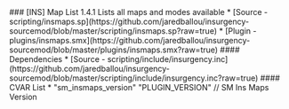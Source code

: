 <a name="insmaps">
### [INS] Map List 1.4.1
Lists all maps and modes available
 * [Source - scripting/insmaps.sp](https://github.com/jaredballou/insurgency-sourcemod/blob/master/scripting/insmaps.sp?raw=true)
 * [Plugin - plugins/insmaps.smx](https://github.com/jaredballou/insurgency-sourcemod/blob/master/plugins/insmaps.smx?raw=true)
#### Dependencies
 * [Source - scripting/include/insurgency.inc](https://github.com/jaredballou/insurgency-sourcemod/blob/master/scripting/include/insurgency.inc?raw=true)
#### CVAR List
 * "sm_insmaps_version" "PLUGIN_VERSION" // SM Ins Maps Version
